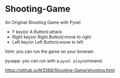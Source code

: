 # Shooting-Game
An Original Shooting Game with Pyxel

- F key(or A Button):attack
- Right key(or Right Button):move to right
- Left key(or Left Button):move to left

html: you can run the game on your browser.

pyxapp: you can run with a `pyxel play`command.

https://github.io/At3388/Shooting-Game/shooting.html
